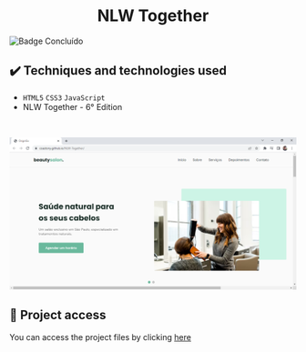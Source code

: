 <h1 align="center">NLW Together</h1>
 
 ![Badge Concluído](https://camo.githubusercontent.com/459f141bd5e24c179a0e2dd49691e290ed5c5d4b4cb97767daee7cfaf6e31121/687474703a2f2f696d672e736869656c64732e696f2f7374617469632f76313f6c6162656c3d535441545553266d6573736167653d434f4e434c5549444f26636f6c6f723d475245454e267374796c653d666f722d7468652d6261646765)
 
 ## ✔️ Techniques and technologies used

- ``HTML5`` ``CSS3`` ``JavaScript`` 
- NLW Together - 6° Edition

<br>

<p align="center">
 <img src="assets/beautysalon.png" width="550" alt="Image project">
</p>

## 📁 Project access
You can access the project files by clicking [here](https://github.com/Coastony/NLW-Together)
